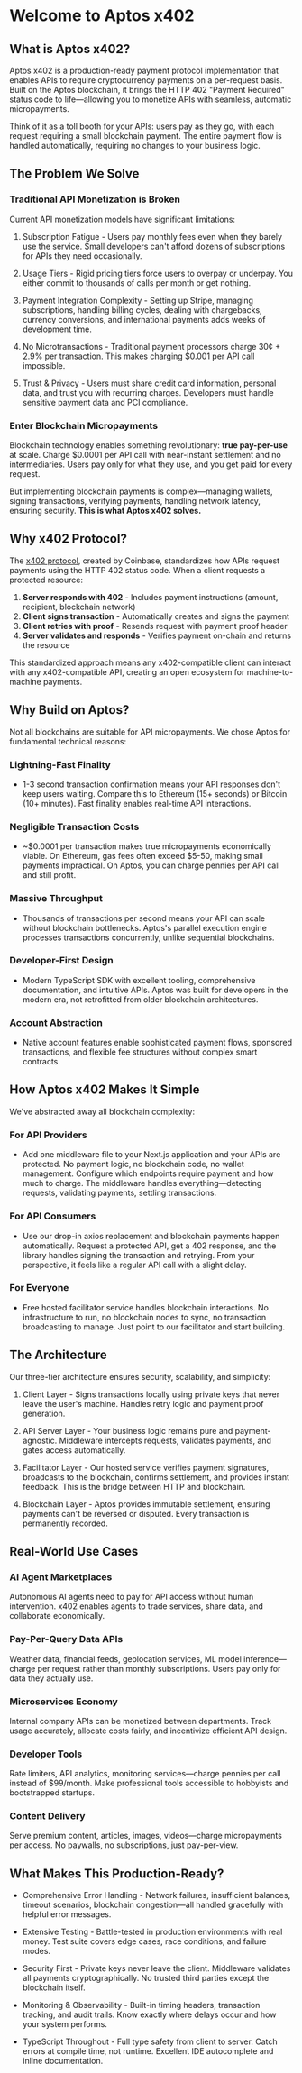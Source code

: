 # Welcome to Aptos x402

## What is Aptos x402?

Aptos x402 is a production-ready payment protocol implementation that enables APIs to require cryptocurrency payments on a per-request basis. Built on the Aptos blockchain, it brings the HTTP 402 "Payment Required" status code to life—allowing you to monetize APIs with seamless, automatic micropayments.

Think of it as a toll booth for your APIs: users pay as they go, with each request requiring a small blockchain payment. The entire payment flow is handled automatically, requiring no changes to your business logic.

## The Problem We Solve

### Traditional API Monetization is Broken

Current API monetization models have significant limitations:

1) Subscription Fatigue - Users pay monthly fees even when they barely use the service. Small developers can't afford dozens of subscriptions for APIs they need occasionally.

2) Usage Tiers - Rigid pricing tiers force users to overpay or underpay. You either commit to thousands of calls per month or get nothing.

3) Payment Integration Complexity - Setting up Stripe, managing subscriptions, handling billing cycles, dealing with chargebacks, currency conversions, and international payments adds weeks of development time.

4) No Microtransactions - Traditional payment processors charge 30¢ + 2.9% per transaction. This makes charging $0.001 per API call impossible.

5) Trust & Privacy - Users must share credit card information, personal data, and trust you with recurring charges. Developers must handle sensitive payment data and PCI compliance.

### Enter Blockchain Micropayments

Blockchain technology enables something revolutionary: **true pay-per-use** at scale. Charge $0.0001 per API call with near-instant settlement and no intermediaries. Users pay only for what they use, and you get paid for every request.

But implementing blockchain payments is complex—managing wallets, signing transactions, verifying payments, handling network latency, ensuring security. **This is what Aptos x402 solves.**

## Why x402 Protocol?

The [x402 protocol](https://github.com/coinbase/x402), created by Coinbase, standardizes how APIs request payments using the HTTP 402 status code. When a client requests a protected resource:

1. **Server responds with 402** - Includes payment instructions (amount, recipient, blockchain network)
2. **Client signs transaction** - Automatically creates and signs the payment
3. **Client retries with proof** - Resends request with payment proof header
4. **Server validates and responds** - Verifies payment on-chain and returns the resource

This standardized approach means any x402-compatible client can interact with any x402-compatible API, creating an open ecosystem for machine-to-machine payments.

## Why Build on Aptos?

Not all blockchains are suitable for API micropayments. We chose Aptos for fundamental technical reasons:

### Lightning-Fast Finality

- 1-3 second transaction confirmation means your API responses don't keep users waiting. Compare this to Ethereum (15+ seconds) or Bitcoin (10+ minutes). Fast finality enables real-time API interactions.

### Negligible Transaction Costs

- ~$0.0001 per transaction makes true micropayments economically viable. On Ethereum, gas fees often exceed $5-50, making small payments impractical. On Aptos, you can charge pennies per API call and still profit.

### Massive Throughput

- Thousands of transactions per second means your API can scale without blockchain bottlenecks. Aptos's parallel execution engine processes transactions concurrently, unlike sequential blockchains.

### Developer-First Design

- Modern TypeScript SDK with excellent tooling, comprehensive documentation, and intuitive APIs. Aptos was built for developers in the modern era, not retrofitted from older blockchain architectures.

### Account Abstraction

- Native account features enable sophisticated payment flows, sponsored transactions, and flexible fee structures without complex smart contracts.

## How Aptos x402 Makes It Simple

We've abstracted away all blockchain complexity:

### For API Providers

- Add one middleware file to your Next.js application and your APIs are protected. No payment logic, no blockchain code, no wallet management. Configure which endpoints require payment and how much to charge. The middleware handles everything—detecting requests, validating payments, settling transactions.

### For API Consumers

- Use our drop-in axios replacement and blockchain payments happen automatically. Request a protected API, get a 402 response, and the library handles signing the transaction and retrying. From your perspective, it feels like a regular API call with a slight delay.

### For Everyone

- Free hosted facilitator service handles blockchain interactions. No infrastructure to run, no blockchain nodes to sync, no transaction broadcasting to manage. Just point to our facilitator and start building.

## The Architecture

Our three-tier architecture ensures security, scalability, and simplicity:

1) Client Layer - Signs transactions locally using private keys that never leave the user's machine. Handles retry logic and payment proof generation.

2) API Server Layer - Your business logic remains pure and payment-agnostic. Middleware intercepts requests, validates payments, and gates access automatically.

3) Facilitator Layer - Our hosted service verifies payment signatures, broadcasts to the blockchain, confirms settlement, and provides instant feedback. This is the bridge between HTTP and blockchain.

4) Blockchain Layer - Aptos provides immutable settlement, ensuring payments can't be reversed or disputed. Every transaction is permanently recorded.

## Real-World Use Cases

### AI Agent Marketplaces

Autonomous AI agents need to pay for API access without human intervention. x402 enables agents to trade services, share data, and collaborate economically.

### Pay-Per-Query Data APIs

Weather data, financial feeds, geolocation services, ML model inference—charge per request rather than monthly subscriptions. Users pay only for data they actually use.

### Microservices Economy

Internal company APIs can be monetized between departments. Track usage accurately, allocate costs fairly, and incentivize efficient API design.

### Developer Tools

Rate limiters, API analytics, monitoring services—charge pennies per call instead of $99/month. Make professional tools accessible to hobbyists and bootstrapped startups.

### Content Delivery

Serve premium content, articles, images, videos—charge micropayments per access. No paywalls, no subscriptions, just pay-per-view.

## What Makes This Production-Ready?

- Comprehensive Error Handling - Network failures, insufficient balances, timeout scenarios, blockchain congestion—all handled gracefully with helpful error messages.

- Extensive Testing - Battle-tested in production environments with real money. Test suite covers edge cases, race conditions, and failure modes.

- Security First - Private keys never leave the client. Middleware validates all payments cryptographically. No trusted third parties except the blockchain itself.

- Monitoring & Observability - Built-in timing headers, transaction tracking, and audit trails. Know exactly where delays occur and how your system performs.

- TypeScript Throughout - Full type safety from client to server. Catch errors at compile time, not runtime. Excellent IDE autocomplete and inline documentation.

